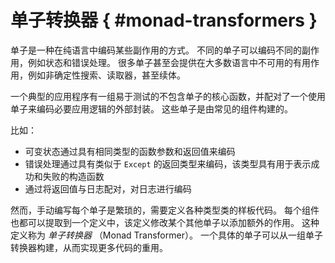 <!--
# Monad Transformers
-->
# 单子转换器 { #monad-transformers }

<!--
A monad is a way to encode some collection of side effects in a pure language.
Different monads provide different effects, such as state and error handling.
Many monads even provide useful effects that aren't available in most languages, such as nondeterministic searches, readers, and even continuations.
-->

单子是一种在纯语言中编码某些副作用的方式。
不同的单子可以编码不同的副作用，例如状态和错误处理。
很多单子甚至会提供在大多数语言中不可用的有用作用，例如非确定性搜索、读取器，甚至续体。

<!--
A typical application has a core set of easily testable functions written without monads paired with an outer wrapper that uses a monad to encode the necessary application logic.
These monads are constructed from well-known components.
-->

一个典型的应用程序有一组易于测试的不包含单子的核心函数，并配对了一个使用单子来编码必要应用逻辑的外部封装。
这些单子是由常见的组件构建的。

<!--
For example:
 * Mutable state is encoded with a function parameter and a return value that have the same type
 * Error handling is encoded by having a return type that is similar to `Except`, with constructors for success and failure
 * Logging is encoded by pairing the return value with the log
-->

比如：
 * 可变状态通过具有相同类型的函数参数和返回值来编码
 * 错误处理通过具有类似于 `Except` 的返回类型来编码，该类型具有用于表示成功和失败的构造函数
 * 通过将返回值与日志配对，对日志进行编码

<!--
Writing each monad by hand is tedious, however, involving boilerplate definitions of the various type classes.
Each of these components can also be extracted to a definition that modifies some other monad to add an additional effect.
Such a definition is called a _monad transformer_.
A concrete monad can be build from a collection of monad transformers, which enables much more code re-use.
-->

然而，手动编写每个单子是繁琐的，需要定义各种类型类的样板代码。
每个组件也都可以提取到一个定义中，该定义修改某个其他单子以添加额外的作用。
这种定义称为 _单子转换器_ （Monad Transformer）。
一个具体的单子可以从一组单子转换器构建，从而实现更多代码的重用。
